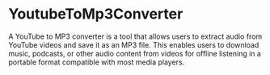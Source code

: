 # YoutubeToMp3Converter
A YouTube to MP3 converter is a tool that allows users to extract audio from YouTube videos and save it as an MP3 file. This enables users to download music, podcasts, or other audio content from videos for offline listening in a portable format compatible with most media players.
